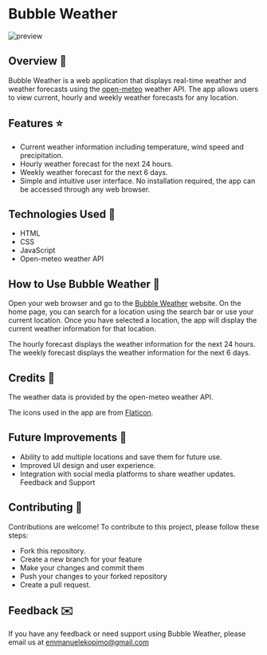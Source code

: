 # Bubble Weather

![preview](https://user-images.githubusercontent.com/71970846/231820878-15249157-2e82-4c74-a9d8-41ec44fc2eb0.png)

## Overview 📃

Bubble Weather is a web application that displays real-time weather and weather forecasts using the [open-meteo](https://open-meteo.com/en/docs) weather API. The app allows users to view current, hourly and weekly weather forecasts for any location.

## Features ⭐

 - Current weather information including temperature, wind speed and precipitation.
 - Hourly weather forecast for the next 24 hours.
 - Weekly weather forecast for the next 6 days.
 - Simple and intuitive user interface.
No installation required, the app can be accessed through any web browser.

## Technologies Used 🤖

 - HTML
 - CSS
 - JavaScript
 - Open-meteo weather API

## How to Use Bubble Weather 📱

Open your web browser and go to the [Bubble Weather](https://bubble-weather.netlify.app/) website.
On the home page, you can search for a location using the search bar or use your current location.
Once you have selected a location, the app will display the current weather information for that location.

The hourly forecast displays the weather information for the next 24 hours.
The weekly forecast displays the weather information for the next 6 days.

## Credits 🧾

The weather data is provided by the open-meteo weather API.

The icons used in the app are from [Flaticon](https://flaticon.con).

## Future Improvements 🚀

 - Ability to add multiple locations and save them for future use.
 - Improved UI design and user experience.
 - Integration with social media platforms to share weather updates.
Feedback and Support

## Contributing 🤝

Contributions are welcome! To contribute to this project, please follow these steps:
 - Fork this repository.
 - Create a new branch for your feature
 - Make your changes and commit them
 - Push your changes to your forked repository
 - Create a pull request.

## Feedback ✉️

If you have any feedback or need support using Bubble Weather, please email us at emmanuelekopimo@gmail.com
